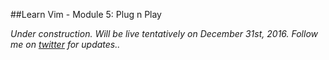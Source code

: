 ##Learn Vim - Module 5: Plug n Play

_Under construction. Will be live tentatively on December 31st, 2016. Follow me on [twitter](https://twitter.com/manasthakur17) for updates.._

